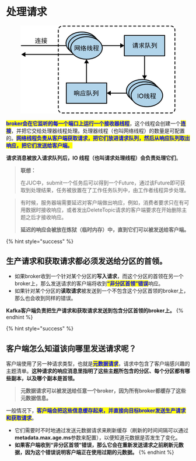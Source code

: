 # 处理请求

<figure><img src="../../../.gitbook/assets/处理请求.jpg" alt="" width="563"><figcaption></figcaption></figure>

<mark style="color:blue;">**broker会在它监听的每一个端口上运行一个接收器线程**</mark>，这个线程会创建一个<mark style="color:blue;">**连接**</mark>，并把它交给处理器线程处理。处理器线程（也叫网络线程）的数量是可配置的。<mark style="color:blue;">**网络线程负责从客户端获取请求，把它们放进请求队列，然后从响应队列取出响应，把它们发送给客户端。**</mark>

**请求消息被放入请求队列后，IO 线程（也叫请求处理线程）会负责处理它们**。

> **联想：**
>
> 在JUC中，submit一个任务后可以得到一个Future，通过该Future即可获取到处理结果，任务被放置在了工作任务队列中，由工作者线程异步处理。

> 有时候，服务器端需要延迟对客户端做出响应，例如，消费者要求只在有可用数据时接收响应，或者发出DeleteTopic请求的客户端要求在开始删除主题之后才接收响应。
>
> **延迟的响应会被放在炼狱（临时内存）中，直到它们可以被发送给客户端。**

{% hint style="success" %}
## 生产请求和获取请求都必须发送给分区的首领。

* 如果broker收到一个针对某个分区的**写入请求**，而这个分区的首领在另一个broker上，那么发送请求的客户端将收到<mark style="color:blue;">**“非分区首领”错误**</mark>响应。
* 如果针对某个分区的**读取请求**被发送到一个不包含这个分区首领的broker上，那么也会收到同样的错误。

**Kafka客户端负责把生产请求和获取请求发送到包含分区首领的broker上。**
{% endhint %}

{% hint style="success" %}
## 客户端怎么知道该向哪里发送请求呢？

客户端使用了另一种请求类型，也就是<mark style="color:blue;">**元数据请求**</mark>，请求中包含了客户端感兴趣的主题清单。**这种请求的响应消息里指明了这些主题所包含的分区、每个分区都有哪些副本，以及哪个副本是首领。**

> **元数据请求可以被发送给任意一个broker，因为所有broker都缓存了这些元数据信息。**

一般情况下，<mark style="color:blue;">**客户端会把这些信息缓存起来，并直接向目标broker发送生产请求和获取请求**</mark>。

* 它们需要时不时地通过发送元数据请求来刷新缓存（刷新的时间间隔可以通过**metadata.max.age.ms**参数来配置），以便知道元数据是否发生了变化。
* **如果客户端收到“非分区首领”错误，那么它会在重新发送请求之前刷新元数据，因为这个错误说明客户端正在使用过期的元数据。**
{% endhint %}
